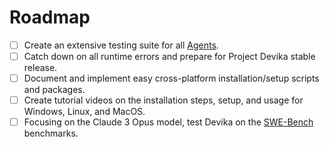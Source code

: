 # Roadmap

- [ ] Create an extensive testing suite for all [Agents](https://github.com/stitionai/devika/tree/main/src/agents).
- [ ] Catch down on all runtime errors and prepare for Project Devika stable release.
- [ ] Document and implement easy cross-platform installation/setup scripts and packages.
- [ ] Create tutorial videos on the installation steps, setup, and usage for Windows, Linux, and MacOS.
- [ ] Focusing on the Claude 3 Opus model, test Devika on the [SWE-Bench](https://www.swebench.com/) benchmarks.

